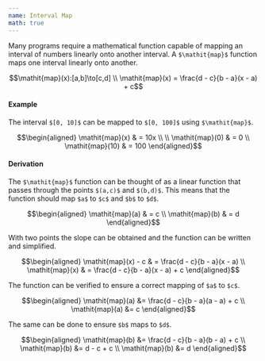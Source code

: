 ```yaml
---
name: Interval Map
math: true
---
```


Many programs require a mathematical function capable of mapping an interval of numbers linearly onto another interval. A `$\mathit{map}$` function maps one interval linearly onto another.

```math
\mathit{map}(x):[a,b]\to[c,d] \\
\mathit{map}(x) = \frac{d - c}{b - a}(x - a) + c
```

#### Example

The interval `$[0, 10]$` can be mapped to `$[0, 100]$` using `$\mathit{map}$`.

```math
\begin{aligned}
  \mathit{map}(x) & = 10x \\
  \\
  \mathit{map}(0) & = 0 \\
  \mathit{map}(10) & = 100
\end{aligned}
```

#### Derivation

The `$\mathit{map}$` function can be thought of as a linear function that passes through the points `$(a,c)$` and `$(b,d)$`. This means that the function should map `$a$` to `$c$` and `$b$` to `$d$`.

```math
\begin{aligned}
  \mathit{map}(a) & = c \\
  \mathit{map}(b) & = d
\end{aligned}
```

With two points the slope can be obtained and the function can be written and simplified.

```math
\begin{aligned}
  \mathit{map}(x) - c & = \frac{d - c}{b - a}(x - a) \\
  \mathit{map}(x) & = \frac{d - c}{b - a}(x - a) + c
\end{aligned}
```

The function can be verified to ensure a correct mapping of `$a$` to `$c$`.

```math
\begin{aligned}
  \mathit{map}(a) &= \frac{d - c}{b - a}(a - a) + c \\
  \mathit{map}(a) &= c
\end{aligned}
```

The same can be done to ensure `$b$` maps to `$d$`.

```math
\begin{aligned}
  \mathit{map}(b) &= \frac{d - c}{b - a}(b - a) + c \\
  \mathit{map}(b) &= d - c + c \\
  \mathit{map}(b) &= d
\end{aligned}
```
